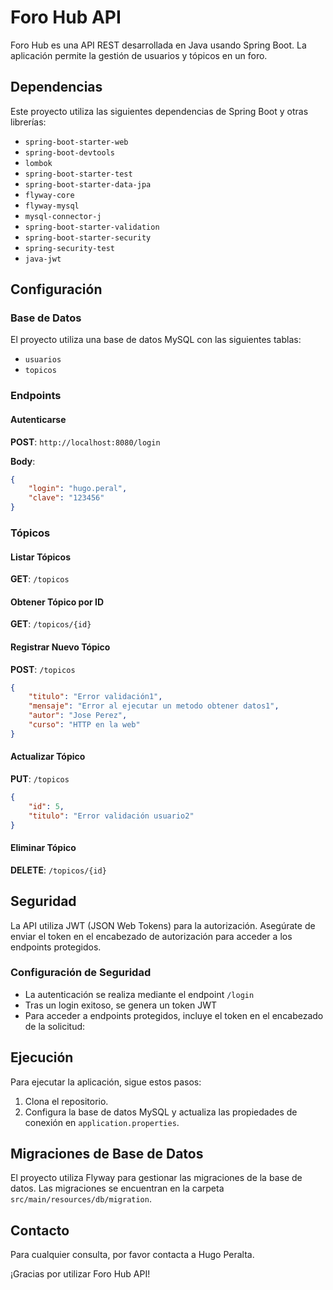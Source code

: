 # Foro Hub API

Foro Hub es una API REST desarrollada en Java usando Spring Boot. La aplicación permite la gestión de usuarios y tópicos en un foro. 

## Dependencias

Este proyecto utiliza las siguientes dependencias de Spring Boot y otras librerías:

- `spring-boot-starter-web`
- `spring-boot-devtools`
- `lombok`
- `spring-boot-starter-test`
- `spring-boot-starter-data-jpa`
- `flyway-core`
- `flyway-mysql`
- `mysql-connector-j`
- `spring-boot-starter-validation`
- `spring-boot-starter-security`
- `spring-security-test`
- `java-jwt`

## Configuración

### Base de Datos

El proyecto utiliza una base de datos MySQL con las siguientes tablas:

- `usuarios`
- `topicos`

### Endpoints

#### Autenticarse

**POST**: `http://localhost:8080/login`

**Body**:
```json
{
    "login": "hugo.peral",
    "clave": "123456"
}
```
### Tópicos

#### Listar Tópicos
**GET**: `/topicos`

#### Obtener Tópico por ID
**GET**: `/topicos/{id}`

#### Registrar Nuevo Tópico
**POST**: `/topicos`
```json
{
    "titulo": "Error validación1",
    "mensaje": "Error al ejecutar un metodo obtener datos1",
    "autor": "Jose Perez",
    "curso": "HTTP en la web"
}
```

#### Actualizar Tópico
**PUT**: `/topicos`
```json
{
    "id": 5,
    "titulo": "Error validación usuario2"
}
```

#### Eliminar Tópico
**DELETE**: `/topicos/{id}`

## Seguridad

La API utiliza JWT (JSON Web Tokens) para la autorización. Asegúrate de enviar el token en el encabezado de autorización para acceder a los endpoints protegidos.

### Configuración de Seguridad

- La autenticación se realiza mediante el endpoint `/login`
- Tras un login exitoso, se genera un token JWT
- Para acceder a endpoints protegidos, incluye el token en el encabezado de la solicitud:

## Ejecución

Para ejecutar la aplicación, sigue estos pasos:

1. Clona el repositorio.
2. Configura la base de datos MySQL y actualiza las propiedades de conexión en `application.properties`.

## Migraciones de Base de Datos

El proyecto utiliza Flyway para gestionar las migraciones de la base de datos. Las migraciones se encuentran en la carpeta `src/main/resources/db/migration`.

## Contacto

Para cualquier consulta, por favor contacta a Hugo Peralta.

¡Gracias por utilizar Foro Hub API!



